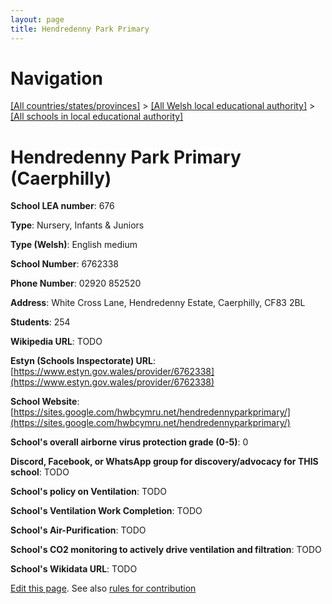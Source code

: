 ```yaml
---
layout: page
title: Hendredenny Park Primary
---
```

# Navigation

[[All countries/states/provinces]](../../..) > [[All Welsh local educational authority]](../..) > [[All schools in local educational authority]](..)

# Hendredenny Park Primary (Caerphilly)

**School LEA number**: 676

**Type**: Nursery, Infants & Juniors

**Type (Welsh)**: English medium

**School Number**: 6762338

**Phone Number**: 02920 852520

**Address**: White Cross Lane, Hendredenny Estate, Caerphilly, CF83 2BL

**Students**: 254

**Wikipedia URL**: TODO

**Estyn (Schools Inspectorate) URL**: [https://www.estyn.gov.wales/provider/6762338](https://www.estyn.gov.wales/provider/6762338)

**School Website**: [https://sites.google.com/hwbcymru.net/hendredennyparkprimary/](https://sites.google.com/hwbcymru.net/hendredennyparkprimary/)

**School's overall airborne virus protection grade (0-5)**: 0

**Discord, Facebook, or WhatsApp group for discovery/advocacy for THIS school**: TODO

**School's policy on Ventilation**: TODO

**School's Ventilation Work Completion**: TODO

**School's Air-Purification**: TODO

**School's CO2 monitoring to actively drive ventilation and filtration**: TODO

**School's Wikidata URL**: TODO




[Edit this page](https://github.com/ventilate-schools/Wales/edit/prif/./Caerphilly/Hendredenny_Park_Primary.md). See also [rules for contribution](../../../contribution-rules/)